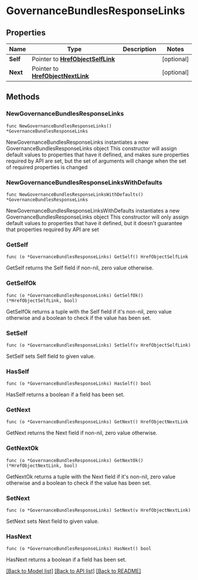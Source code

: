# GovernanceBundlesResponseLinks

## Properties

Name | Type | Description | Notes
------------ | ------------- | ------------- | -------------
**Self** | Pointer to [**HrefObjectSelfLink**](HrefObjectSelfLink.md) |  | [optional] 
**Next** | Pointer to [**HrefObjectNextLink**](HrefObjectNextLink.md) |  | [optional] 

## Methods

### NewGovernanceBundlesResponseLinks

`func NewGovernanceBundlesResponseLinks() *GovernanceBundlesResponseLinks`

NewGovernanceBundlesResponseLinks instantiates a new GovernanceBundlesResponseLinks object
This constructor will assign default values to properties that have it defined,
and makes sure properties required by API are set, but the set of arguments
will change when the set of required properties is changed

### NewGovernanceBundlesResponseLinksWithDefaults

`func NewGovernanceBundlesResponseLinksWithDefaults() *GovernanceBundlesResponseLinks`

NewGovernanceBundlesResponseLinksWithDefaults instantiates a new GovernanceBundlesResponseLinks object
This constructor will only assign default values to properties that have it defined,
but it doesn't guarantee that properties required by API are set

### GetSelf

`func (o *GovernanceBundlesResponseLinks) GetSelf() HrefObjectSelfLink`

GetSelf returns the Self field if non-nil, zero value otherwise.

### GetSelfOk

`func (o *GovernanceBundlesResponseLinks) GetSelfOk() (*HrefObjectSelfLink, bool)`

GetSelfOk returns a tuple with the Self field if it's non-nil, zero value otherwise
and a boolean to check if the value has been set.

### SetSelf

`func (o *GovernanceBundlesResponseLinks) SetSelf(v HrefObjectSelfLink)`

SetSelf sets Self field to given value.

### HasSelf

`func (o *GovernanceBundlesResponseLinks) HasSelf() bool`

HasSelf returns a boolean if a field has been set.

### GetNext

`func (o *GovernanceBundlesResponseLinks) GetNext() HrefObjectNextLink`

GetNext returns the Next field if non-nil, zero value otherwise.

### GetNextOk

`func (o *GovernanceBundlesResponseLinks) GetNextOk() (*HrefObjectNextLink, bool)`

GetNextOk returns a tuple with the Next field if it's non-nil, zero value otherwise
and a boolean to check if the value has been set.

### SetNext

`func (o *GovernanceBundlesResponseLinks) SetNext(v HrefObjectNextLink)`

SetNext sets Next field to given value.

### HasNext

`func (o *GovernanceBundlesResponseLinks) HasNext() bool`

HasNext returns a boolean if a field has been set.


[[Back to Model list]](../README.md#documentation-for-models) [[Back to API list]](../README.md#documentation-for-api-endpoints) [[Back to README]](../README.md)


